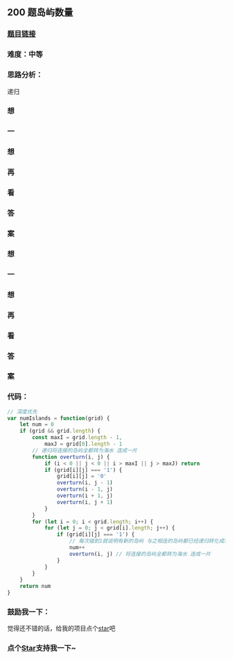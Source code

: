 ## 200 题岛屿数量

### [题目链接](https://leetcode-cn.com/problems/number-of-islands/)

### 难度：中等

### 思路分析：

递归

### 想

### 一

### 想

### 再

### 看

### 答

### 案

### 想

### 一

### 想

### 再

### 看

### 答

### 案

### 代码：

```js
// 深度优先
var numIslands = function(grid) {
	let num = 0
	if (grid && grid.length) {
		const maxI = grid.length - 1,
			maxJ = grid[0].length - 1
		// 递归将连接的岛屿全都转为海水 连成一片
		function overturn(i, j) {
			if (i < 0 || j < 0 || i > maxI || j > maxJ) return
			if (grid[i][j] === '1') {
				grid[i][j] = '0'
				overturn(i, j - 1)
				overturn(i - 1, j)
				overturn(i + 1, j)
				overturn(i, j + 1)
			}
		}
		for (let i = 0; i < grid.length; i++) {
			for (let j = 0; j < grid[i].length; j++) {
				if (grid[i][j] === '1') {
					// 每次碰到1就说明有新的岛屿 与之相连的岛屿都已经递归转化成海水了
					num++
					overturn(i, j) // 将连接的岛屿全都转为海水 连成一片
				}
			}
		}
	}
	return num
}
```

### 鼓励我一下：

觉得还不错的话，给我的项目点个[star](https://github.com/OBKoro1/Brush_algorithm)吧

<!-- 特殊字符串：用于修改/删除markdown的结尾提示语-->

### 点个[Star](https://github.com/OBKoro1/Brush_algorithm)支持我一下~
